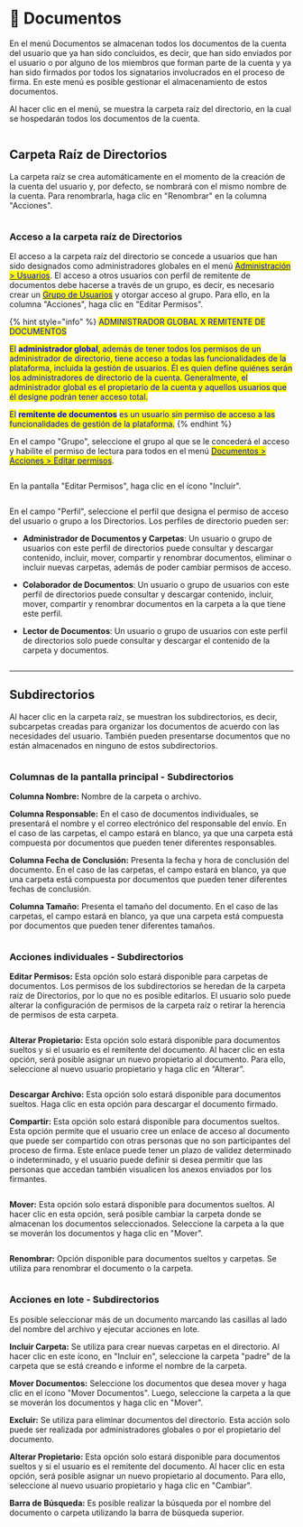 # 📁 Documentos

En el menú Documentos se almacenan todos los documentos de la cuenta del usuario que ya han sido concluidos, es decir, que han sido enviados por el usuario o por alguno de los miembros que forman parte de la cuenta y ya han sido firmados por todos los signatarios involucrados en el proceso de firma. En este menú es posible gestionar el almacenamiento de estos documentos.&#x20;

Al hacer clic en el menú, se muestra la carpeta raíz del directorio, en la cual se hospedarán todos los documentos de la cuenta. &#x20;

<figure><img src="../../.gitbook/assets/image (680).png" alt=""><figcaption></figcaption></figure>

## Carpeta Raíz de Directorios&#x20;

La carpeta raíz se crea automáticamente en el momento de la creación de la cuenta del usuario y, por defecto, se nombrará con el mismo nombre de la cuenta. Para renombrarla, haga clic en "Renombrar" en la columna "Acciones".

<figure><img src="../../.gitbook/assets/image (684).png" alt=""><figcaption></figcaption></figure>

### Acceso a la carpeta raíz de Directorios&#x20;

El acceso a la carpeta raíz del directorio se concede a usuarios que han sido designados como administradores globales en el menú [<mark style="color:blue;">Administración > Usuarios</mark>](../../administracao/administracao/usuarios.md). El acceso a otros usuarios con perfil de remitente de documentos debe hacerse a través de un grupo, es decir, es necesario crear un [<mark style="color:blue;">Grupo de Usuarios</mark>](../../administracao/administracao/grupo-de-usuarios.md) y otorgar acceso al grupo. Para ello, en la columna "Acciones", haga clic en "Editar Permisos".

{% hint style="info" %}
<mark style="color:blue;">ADMINISTRADOR GLOBAL X REMITENTE DE DOCUMENTOS</mark>

<mark style="color:blue;">El</mark> <mark style="color:blue;"></mark><mark style="color:blue;">**administrador global**</mark><mark style="color:blue;">, además de tener todos los permisos de un administrador de directorio, tiene acceso a todas las funcionalidades de la plataforma, incluida la gestión de usuarios. Él es quien define quiénes serán los administradores de directorio de la cuenta. Generalmente, el administrador global es el propietario de la cuenta y aquellos usuarios que él designe podrán tener acceso total.</mark>

<mark style="color:blue;">El</mark> <mark style="color:blue;"></mark><mark style="color:blue;">**remitente de documentos**</mark> <mark style="color:blue;"></mark><mark style="color:blue;">es un usuario sin permiso de acceso a las funcionalidades de gestión de la plataforma.</mark>
{% endhint %}

En el campo "Grupo", seleccione el grupo al que se le concederá el acceso y habilite el permiso de lectura para todos en el menú [<mark style="color:blue;">Documentos > Acciones > Editar permisos</mark>](https://app.gitbook.com/o/Ai1YjbPQxIuvTaVzoZ4H/s/zDlPVk00J5AKVvFiB3dg/).

<figure><img src="../../.gitbook/assets/image (683).png" alt=""><figcaption></figcaption></figure>

En la pantalla "Editar Permisos", haga clic en el ícono "Incluir".

<figure><img src="../../.gitbook/assets/image (685).png" alt=""><figcaption></figcaption></figure>

En el campo "Perfil", seleccione el perfil que designa el permiso de acceso del usuario o grupo a los Directorios. Los perfiles de directorio pueden ser:

* **Administrador de Documentos y Carpetas**: Un usuario o grupo de usuarios con este perfil de directorios puede consultar y descargar contenido, incluir, mover, compartir y renombrar documentos, eliminar o incluir nuevas carpetas, además de poder cambiar permisos de acceso.
* **Colaborador de Documentos**: Un usuario o grupo de usuarios con este perfil de directorios puede consultar y descargar contenido, incluir, mover, compartir y renombrar documentos en la carpeta a la que tiene este perfil.
*   **Lector de Documentos**: Un usuario o grupo de usuarios con este perfil de directorios solo puede consultar y descargar el contenido de la carpeta y documentos.

    <figure><img src="../../.gitbook/assets/image (686).png" alt=""><figcaption></figcaption></figure>

***

## Subdirectorios&#x20;

Al hacer clic en la carpeta raíz, se muestran los subdirectorios, es decir, subcarpetas creadas para organizar los documentos de acuerdo con las necesidades del usuario. También pueden presentarse documentos que no están almacenados en ninguno de estos subdirectorios.

<figure><img src="../../.gitbook/assets/image (687).png" alt=""><figcaption></figcaption></figure>

### Columnas de la pantalla principal - Subdirectorios&#x20;

**Columna Nombre:** Nombre de la carpeta o archivo.&#x20;

**Columna Responsable:** En el caso de documentos individuales, se presentará el nombre y el correo electrónico del responsable del envío. En el caso de las carpetas, el campo estará en blanco, ya que una carpeta está compuesta por documentos que pueden tener diferentes responsables.

**Columna Fecha de Conclusión:** Presenta la fecha y hora de conclusión del documento. En el caso de las carpetas, el campo estará en blanco, ya que una carpeta está compuesta por documentos que pueden tener diferentes fechas de conclusión.

**Columna Tamaño:** Presenta el tamaño del documento. En el caso de las carpetas, el campo estará en blanco, ya que una carpeta está compuesta por documentos que pueden tener diferentes tamaños.

<figure><img src="../../.gitbook/assets/image (688).png" alt=""><figcaption></figcaption></figure>

### Acciones individuales - Subdirectorios&#x20;

**Editar Permisos:** Esta opción solo estará disponible para carpetas de documentos. Los permisos de los subdirectorios se heredan de la carpeta raíz de Directorios, por lo que no es posible editarlos. El usuario solo puede alterar la configuración de permisos de la carpeta raíz o retirar la herencia de permisos de esta carpeta.

<figure><img src="../../.gitbook/assets/image (689).png" alt=""><figcaption></figcaption></figure>

**Alterar Propietario:** Esta opción solo estará disponible para documentos sueltos y si el usuario es el remitente del documento. Al hacer clic en esta opción, será posible asignar un nuevo propietario al documento. Para ello, seleccione al nuevo usuario propietario y haga clic en “Alterar”. &#x20;

<figure><img src="../../.gitbook/assets/image (690).png" alt=""><figcaption></figcaption></figure>

**Descargar Archivo:** Esta opción solo estará disponible para documentos sueltos. Haga clic en esta opción para descargar el documento firmado.

**Compartir:** Esta opción solo estará disponible para documentos sueltos. Esta opción permite que el usuario cree un enlace de acceso al documento que puede ser compartido con otras personas que no son participantes del proceso de firma. Este enlace puede tener un plazo de validez determinado o indeterminado, y el usuario puede definir si desea permitir que las personas que accedan también visualicen los anexos enviados por los firmantes.

<figure><img src="../../.gitbook/assets/image (691).png" alt=""><figcaption></figcaption></figure>

**Mover:** Esta opción solo estará disponible para documentos sueltos. Al hacer clic en esta opción, será posible cambiar la carpeta donde se almacenan los documentos seleccionados. Seleccione la carpeta a la que se moverán los documentos y haga clic en "Mover".  &#x20;

<figure><img src="../../.gitbook/assets/image (692).png" alt=""><figcaption></figcaption></figure>

**Renombrar:** Opción disponible para documentos sueltos y carpetas. Se utiliza para renombrar el documento o la carpeta.

<figure><img src="../../.gitbook/assets/image (693).png" alt=""><figcaption></figcaption></figure>

### Acciones en lote - Subdirectorios&#x20;

Es posible seleccionar más de un documento marcando las casillas al lado del nombre del archivo y ejecutar acciones en lote.

**Incluir Carpeta:** Se utiliza para crear nuevas carpetas en el directorio. Al hacer clic en este ícono, en "Incluir en", seleccione la carpeta "padre" de la carpeta que se está creando e informe el nombre de la carpeta.

**Mover Documentos:** Seleccione los documentos que desea mover y haga clic en el ícono "Mover Documentos". Luego, seleccione la carpeta a la que se moverán los documentos y haga clic en "Mover".&#x20;

**Excluir:** Se utiliza para eliminar documentos del directorio. Esta acción solo puede ser realizada por administradores globales o por el propietario del documento.

**Alterar Propietario:** Esta opción solo estará disponible para documentos sueltos y si el usuario es el remitente del documento. Al hacer clic en esta opción, será posible asignar un nuevo propietario al documento. Para ello, seleccione al nuevo usuario propietario y haga clic en "Cambiar". &#x20;

**Barra de Búsqueda:** Es posible realizar la búsqueda por el nombre del documento o carpeta utilizando la barra de búsqueda superior.

<figure><img src="../../.gitbook/assets/image (694).png" alt=""><figcaption></figcaption></figure>

&#x20;
